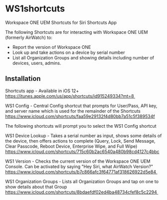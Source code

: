 # WS1shortcuts
Workspace ONE UEM Shortcuts for Siri Shortcuts App

The following Shortcuts are for interacting with Workspace ONE UEM (formerly AirWatch) to: 
- Report the version of Workspace ONE 
- Look up and take actions on a device by serial number 
- List all Organization Groups and showing details including number of devices, users, admins. 

## Installation

Shortcuts app - Available in iOS 12+ 
https://itunes.apple.com/us/app/shortcuts/id915249334?mt=8 

WS1 Config - Central Config shortcut that prompts for User/Pass, API key, and server name which is used for the remainder of the Shortcuts 
https://www.icloud.com/shortcuts/faa59e29132f4d80bb7a51c5f389534f

The following shortcuts will prompt you to select the WS1 Config shortcut

WS1 Device Lookup - Takes a serial number as input, shows some details of the device, then offers actions to complete (Query, Lock, Send Message, Clear Passcode, Reboot Device, Enterprise Wipe, and Full Wipe) 
https://www.icloud.com/shortcuts/715c60b2ac6540a480b98cd4127c4bbc

WS1 Version - Checks the current version of the Workspace ONE UEM Console. Can be activated by saying "Hey Siri, what AirWatch Version?" 
https://www.icloud.com/shortcuts/b7c866afc3f64771af318626922d5e84 

WS1 Organization Groups - Lists all Organization Groups and tap on one to show details about that Group 
https://www.icloud.com/shortcuts/8bdaefdf02ed4ba48734cfef8c5c2294 
 
